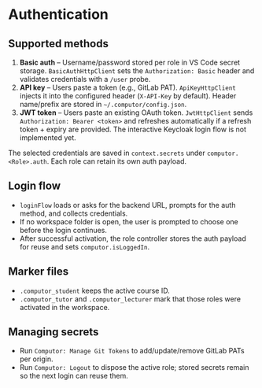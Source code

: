 # Authentication

## Supported methods
1. **Basic auth** – Username/password stored per role in VS Code secret storage. `BasicAuthHttpClient` sets the `Authorization: Basic` header and validates credentials with a `/user` probe.
2. **API key** – Users paste a token (e.g., GitLab PAT). `ApiKeyHttpClient` injects it into the configured header (`X-API-Key` by default). Header name/prefix are stored in `~/.computor/config.json`.
3. **JWT token** – Users paste an existing OAuth token. `JwtHttpClient` sends `Authorization: Bearer <token>` and refreshes automatically if a refresh token + expiry are provided. The interactive Keycloak login flow is not implemented yet.

The selected credentials are saved in `context.secrets` under `computor.<Role>.auth`. Each role can retain its own auth payload.

## Login flow
- `loginFlow` loads or asks for the backend URL, prompts for the auth method, and collects credentials.
- If no workspace folder is open, the user is prompted to choose one before the login continues.
- After successful activation, the role controller stores the auth payload for reuse and sets `computor.isLoggedIn`.

## Marker files
- `.computor_student` keeps the active course ID.
- `.computor_tutor` and `.computor_lecturer` mark that those roles were activated in the workspace.

## Managing secrets
- Run `Computor: Manage Git Tokens` to add/update/remove GitLab PATs per origin.
- Run `Computor: Logout` to dispose the active role; stored secrets remain so the next login can reuse them.
